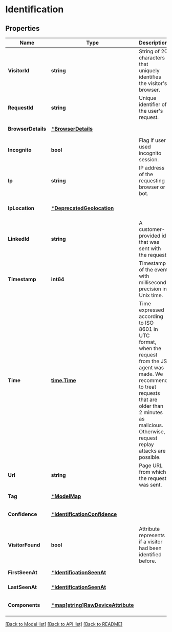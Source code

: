 # Identification

## Properties
Name | Type | Description | Notes
------------ | ------------- | ------------- | -------------
**VisitorId** | **string** | String of 20 characters that uniquely identifies the visitor's browser. | [default to null]
**RequestId** | **string** | Unique identifier of the user's request. | [default to null]
**BrowserDetails** | [***BrowserDetails**](BrowserDetails.md) |  | [default to null]
**Incognito** | **bool** | Flag if user used incognito session. | [default to null]
**Ip** | **string** | IP address of the requesting browser or bot. | [default to null]
**IpLocation** | [***DeprecatedGeolocation**](DeprecatedGeolocation.md) |  | [optional] [default to null]
**LinkedId** | **string** | A customer-provided id that was sent with the request. | [optional] [default to null]
**Timestamp** | **int64** | Timestamp of the event with millisecond precision in Unix time. | [default to null]
**Time** | [**time.Time**](time.Time.md) | Time expressed according to ISO 8601 in UTC format, when the request from the JS agent was made. We recommend to treat requests that are older than 2 minutes as malicious. Otherwise, request replay attacks are possible. | [default to null]
**Url** | **string** | Page URL from which the request was sent. | [default to null]
**Tag** | [***ModelMap**](map.md) |  | [default to null]
**Confidence** | [***IdentificationConfidence**](IdentificationConfidence.md) |  | [optional] [default to null]
**VisitorFound** | **bool** | Attribute represents if a visitor had been identified before. | [default to null]
**FirstSeenAt** | [***IdentificationSeenAt**](IdentificationSeenAt.md) |  | [default to null]
**LastSeenAt** | [***IdentificationSeenAt**](IdentificationSeenAt.md) |  | [default to null]
**Components** | [***map[string]RawDeviceAttribute**](map.md) |  | [optional] [default to null]

[[Back to Model list]](../README.md#documentation-for-models) [[Back to API list]](../README.md#documentation-for-api-endpoints) [[Back to README]](../README.md)

